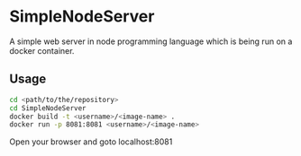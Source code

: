 # SimpleNodeServer
A simple web server in node programming language which is being run on a docker container.

## Usage
```sh
cd <path/to/the/repository>
cd SimpleNodeServer
docker build -t <username>/<image-name> .
docker run -p 8081:8081 <username>/<image-name>
```

Open your browser and goto localhost:8081

